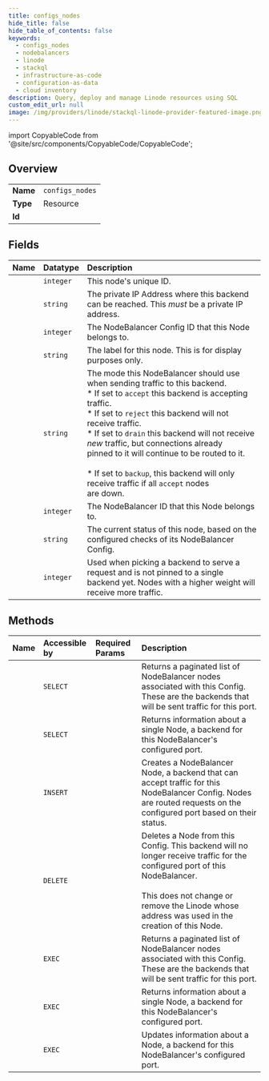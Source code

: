 ```yaml
---
title: configs_nodes
hide_title: false
hide_table_of_contents: false
keywords:
  - configs_nodes
  - nodebalancers
  - linode    
  - stackql
  - infrastructure-as-code
  - configuration-as-data
  - cloud inventory
description: Query, deploy and manage Linode resources using SQL
custom_edit_url: null
image: /img/providers/linode/stackql-linode-provider-featured-image.png
---
```


import CopyableCode from '@site/src/components/CopyableCode/CopyableCode';




## Overview
<table><tbody>
<tr><td><b>Name</b></td><td><code>configs_nodes</code></td></tr>
<tr><td><b>Type</b></td><td>Resource</td></tr>
<tr><td><b>Id</b></td><td><CopyableCode code="linode.nodebalancers.configs_nodes" /></td></tr>
</tbody></table>

## Fields
| Name | Datatype | Description |
|:-----|:---------|:------------|
| <CopyableCode code="id" /> | `integer` | This node's unique ID. |
| <CopyableCode code="address" /> | `string` | The private IP Address where this backend can be reached. This _must_ be a private IP address.<br /> |
| <CopyableCode code="config_id" /> | `integer` | The NodeBalancer Config ID that this Node belongs to.<br /> |
| <CopyableCode code="label" /> | `string` | The label for this node.  This is for display purposes only.<br /> |
| <CopyableCode code="mode" /> | `string` | The mode this NodeBalancer should use when sending traffic to this backend.<br />* If set to `accept` this backend is accepting traffic.<br />* If set to `reject` this backend will not receive traffic.<br />* If set to `drain` this backend will not receive _new_ traffic, but connections already<br />  pinned to it will continue to be routed to it.<br /><br />* If set to `backup`, this backend will only receive traffic if all `accept` nodes<br />  are down.<br /> |
| <CopyableCode code="nodebalancer_id" /> | `integer` | The NodeBalancer ID that this Node belongs to.<br /> |
| <CopyableCode code="status" /> | `string` | The current status of this node, based on the configured checks of its NodeBalancer Config.<br /> |
| <CopyableCode code="weight" /> | `integer` | Used when picking a backend to serve a request and is not pinned to a single backend yet.  Nodes with a higher weight will receive more traffic.<br /> |
## Methods
| Name | Accessible by | Required Params | Description |
|:-----|:--------------|:----------------|:------------|
| <CopyableCode code="getNodeBalancerConfigNodes" /> | `SELECT` | <CopyableCode code="configId, nodeBalancerId" /> | Returns a paginated list of NodeBalancer nodes associated with this Config. These are the backends that will be sent traffic for this port.<br /> |
| <CopyableCode code="getNodeBalancerNode" /> | `SELECT` | <CopyableCode code="configId, nodeBalancerId, nodeId" /> | Returns information about a single Node, a backend for this NodeBalancer's configured port.<br /> |
| <CopyableCode code="createNodeBalancerNode" /> | `INSERT` | <CopyableCode code="configId, nodeBalancerId, data__address, data__label" /> | Creates a NodeBalancer Node, a backend that can accept traffic for this NodeBalancer Config. Nodes are routed requests on the configured port based on their status.<br /> |
| <CopyableCode code="deleteNodeBalancerConfigNode" /> | `DELETE` | <CopyableCode code="configId, nodeBalancerId, nodeId" /> | Deletes a Node from this Config. This backend will no longer receive traffic for the configured port of this NodeBalancer.<br /><br />This does not change or remove the Linode whose address was used in the creation of this Node.<br /> |
| <CopyableCode code="_getNodeBalancerConfigNodes" /> | `EXEC` | <CopyableCode code="configId, nodeBalancerId" /> | Returns a paginated list of NodeBalancer nodes associated with this Config. These are the backends that will be sent traffic for this port.<br /> |
| <CopyableCode code="_getNodeBalancerNode" /> | `EXEC` | <CopyableCode code="configId, nodeBalancerId, nodeId" /> | Returns information about a single Node, a backend for this NodeBalancer's configured port.<br /> |
| <CopyableCode code="updateNodeBalancerNode" /> | `EXEC` | <CopyableCode code="configId, nodeBalancerId, nodeId" /> | Updates information about a Node, a backend for this NodeBalancer's configured port.<br /> |
